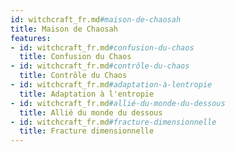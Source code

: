 ```yaml
---
id: witchcraft_fr.md#maison-de-chaosah
title: Maison de Chaosah
features:
- id: witchcraft_fr.md#confusion-du-chaos
  title: Confusion du Chaos
- id: witchcraft_fr.md#contrôle-du-chaos
  title: Contrôle du Chaos
- id: witchcraft_fr.md#adaptation-à-lentropie
  title: Adaptation à l'entropie
- id: witchcraft_fr.md#allié-du-monde-du-dessous
  title: Allié du monde du dessous
- id: witchcraft_fr.md#fracture-dimensionnelle
  title: Fracture dimensionnelle
---
```


